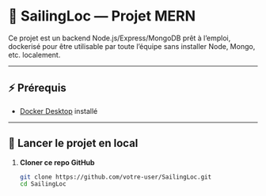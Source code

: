 # 🚤 SailingLoc — Projet MERN

Ce projet est un backend Node.js/Express/MongoDB prêt à l’emploi, dockerisé pour être utilisable par toute l’équipe sans installer Node, Mongo, etc. localement.

---

## ⚡ Prérequis

- [Docker Desktop](https://www.docker.com/products/docker-desktop/) installé

---

## 🚀 Lancer le projet en local

1. **Cloner ce repo GitHub**  
   ```bash
   git clone https://github.com/votre-user/SailingLoc.git
   cd SailingLoc
